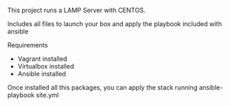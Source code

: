 This project runs a LAMP Server with CENTOS.

Includes all files to launch your box and apply the playbook included with ansible

Requirements

- Vagrant installed
- Virtualbox installed
- Ansible installed

Once installed all this packages, you can apply the stack running
ansible-playbook site.yml 
